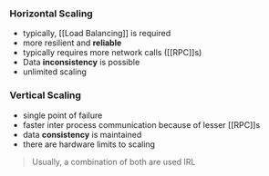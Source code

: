 ### Horizontal Scaling
- typically, [[Load Balancing]] is required
- more resilient and **reliable**
- typically requires more network calls ([[RPC]]s)
- Data **inconsistency** is possible
- unlimited scaling

### Vertical Scaling
- single point of failure
- faster inter process communication because of lesser [[RPC]]s 
- data **consistency** is maintained
- there are hardware limits to scaling

> Usually, a combination of both are used IRL